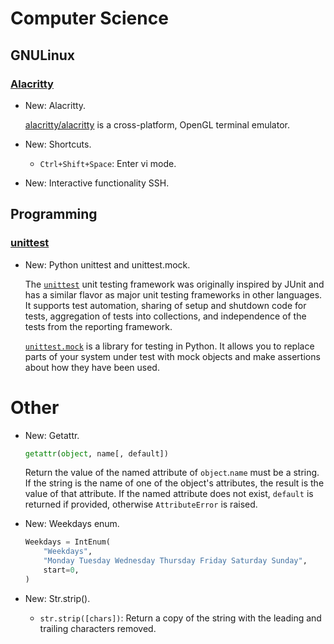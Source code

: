 # Computer Science

## GNULinux

### [Alacritty](alacritty.md)

* New: Alacritty.

    [alacritty/alacritty](https://github.com/alacritty/alacritty) is a
    cross-platform, OpenGL terminal emulator.
    

* New: Shortcuts.

    * `Ctrl+Shift+Space`: Enter vi mode.
    

* New: Interactive functionality SSH.

## Programming

### [unittest](unittest.md)

* New: Python unittest and unittest.mock.

    The [`unittest`](https://docs.python.org/3/library/unittest.html) unit
    testing framework was originally inspired by JUnit and has a similar flavor as
    major unit testing frameworks in other languages. It supports test automation,
    sharing of setup and shutdown code for tests, aggregation of tests into
    collections, and independence of the tests from the reporting framework.
    
    [`unittest.mock`](https://docs.python.org/3/library/unittest.mock.html) is a
    library for testing in Python. It allows you to replace parts of your system
    under test with mock objects and make assertions about how they have been used.
    

# Other

* New: Getattr.

    ```python
    getattr(object, name[, default])
    ```
    
    Return the value of the named attribute of `object`.`name` must be a string.
    If the string is the name of one of the object's attributes, the result is the
    value of that attribute. If the named attribute does not exist, `default` is
    returned if provided, otherwise `AttributeError` is raised.
    

* New: Weekdays enum.

    ```python
    Weekdays = IntEnum(
        "Weekdays",
        "Monday Tuesday Wednesday Thursday Friday Saturday Sunday",
        start=0,
    )
    ```
    

* New: Str.strip().

    * `str.strip([chars])`: Return a copy of the string with the leading and
      trailing characters removed.